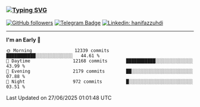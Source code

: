 ### [![Typing SVG](https://readme-typing-svg.herokuapp.com?font=lato&size=22&lines=Hi+There+👋)](https://git.io/typing-svg) 

[![GitHub followers](https://img.shields.io/github/followers/hanifazzuhdi?label=Follow&style=social)](https://github.com/hanifazzuhdi/?tab=follow) 
[![Telegram Badge](https://img.shields.io/badge/-hanif0198-blue?style=social&logo=telegram&link=https://www.t.me/hanif0198/)](https://www.t.me/hanif0198/) 
[![Linkedin: hanifazzuhdi](https://img.shields.io/badge/-hanifazzuhdi-blue?style=flat-square&logo=Linkedin&logoColor=white&link=https://www.linkedin.com/in/hanif-az-zuhdi-69688019b/)](https://www.linkedin.com/in/hanif-az-zuhdi-69688019b/) 

<hr/>

<!--START_SECTION:waka-->
**I'm an Early 🐤** 

```text
🌞 Morning                12339 commits       ███████████░░░░░░░░░░░░░░   44.61 % 
🌆 Daytime                12168 commits       ███████████░░░░░░░░░░░░░░   43.99 % 
🌃 Evening                2179 commits        ██░░░░░░░░░░░░░░░░░░░░░░░   07.88 % 
🌙 Night                  972 commits         █░░░░░░░░░░░░░░░░░░░░░░░░   03.51 % 
```



 Last Updated on 27/06/2025 01:01:48 UTC
<!--END_SECTION:waka-->
